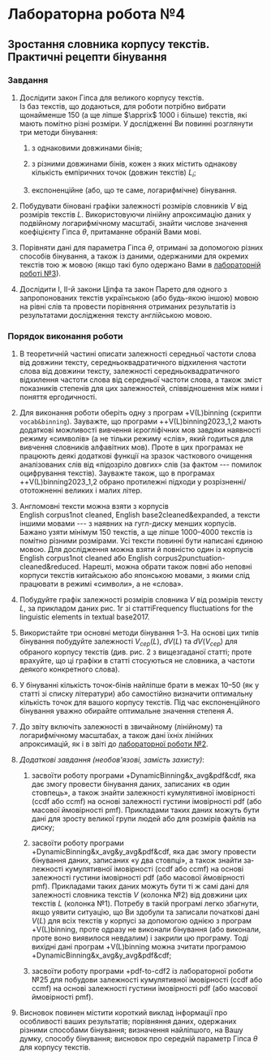 # Лабораторна робота №4

## Зростання словника корпусу текстів. Практичні рецепти бінування

### Завдання

1. Дослідити закон Гіпса для великого корпусу текстів.  
Із баз текстів, що додаються, для роботи потрібно вибрати щонайменше 150 (а ще ліпше $\apprix$ 1000 і більше) текстів, які мають помітно різні розміри.
У дослідженні Ви повинні розглянути три методи бінування:

    1. з однаковими довжинами бінів;

    2. з різними довжинами бінів, кожен з яких містить однакову кількість емпіричних точок (довжин текстів) $L_i$;

    3. експоненційне (або, що те саме, логарифмічне) бінування.

2. Побудувати біновані графіки залежності розмірів словників $V$ від розмірів текстів $L$.
Ви­користовуючи лінійну апроксимацію даних у подвійному логарифмічному масштабі, знайти числове значення коефіцієнту Гіпса $\theta$, притаманне обраній Вами мові.

3. Порівняти дані для параметра Гіпса $\theta$, отримані за допомогою різних способів бінування, а також із даними, одержаними для окремих текстів тою ж мовою (якщо такі було одержано Вами в [лабораторній роботі №3](../lab03/task.md)).


2. Дослідити I, II-й закони Ціпфа та закон Парето для одного з запропонованих текстів українською (або будь-якою іншою) мовою на рівні слів та провести порівняння отриманих результатів із результатами дослідження тексту англійською мовою.

### Порядок виконання роботи

1. В теоретичній частині описати залежності середньої частоти слова від довжини тексту, середньоквадратичного відхилення частоти слова від довжини тексту, залеж­ності середньоквадратичного відхилення частоти слова від середньої частоти слова, а також зміст показників степенів для цих залежностей, співвідношення між ними і поняття ергодичності.

2. Для виконання роботи оберіть одну з програм +V(L)binning (скрипти `vocab&binning`).
Зауважте, що програми ++V(L)binning2023\_1,2 мають додаткові можливості вивчення ієрогліфічних мов завдяки наявності режиму «символів» (а не тільки режиму «слів», який годиться для вивчення словників алфавітних мов).
Проте в цих програмах не працюють деякі додат­кові функції на зразок часткового очищення аналізованих слів від «підозріло довгих» слів (за фактом --- помилок оцифрування текстів).
Зауважте також, що в програмах ++V(L)binning2023\_1,2 обрано протилежні підходи у розрізненні/ототожненні великих і малих літер.

3. Англомовні тексти можна взяти з корпусів English corpus1not cleaned, English base2cleaned&expanded, а тексти іншими мовами --- з наявних на гугл-диску менших корпусів.
Бажано узяти мінімум 150 текстів, а ще ліпше 1000&ndash;4000 текстів із помітно різними розмірами.
Усі тексти повинні бути написані єдиною мовою.
Для дослідження можна взяти й повністю один із корпусів English corpus1not cleaned або English corpus2punctuation-cleaned&reduced.
Нарешті, можна обрати також повні або неповні корпуси текстів китайською або японською мовами, з якими слід працювати в режимі «символи», а не «слова».

4. Побудуйте графік залежності розмірів словника $V$ від розмірів тексту $L$, за прикладом даних рис. 1г зі статтіFrequency fluctuations for the linguistic elements in textual base2017.

5. Використайте три основні методи бінування 1&ndash;3.
На основі цих типів бінування побудуйте залежності $V_{сер}(L)$, $dV(L)$ та $dV(V_{сер})$ для обраного корпусу текстів (див. рис. 2 з вищезгаданої статті; проте врахуйте, що ці графіки в статті стосуються не словника, а частоти деякого конкретного слова).

6. У бінуванні кількість точок-бінів найліпше брати в межах 10&ndash;50 (як у статті зі списку літе­ра­тури) або самостійно визначити оптимальну кількість точок для вашого корпусу текстів.
Під час експоненційного бінування уважно обирайте оптимальне значення степеня $А$.

7. До звіту включіть залежності в звичайному (лінійному) та логарифмічному масштабах, а також дані їхніх лінійних апроксимацій, як і в звіті до [лабораторної роботи №2](../lab02/task.md).

8. *Додаткові завдання (необов'язові, замість захисту)*:

    1. засвоїти роботу програми +DynamicBinning&x\_avg&pdf&cdf, яка дає змогу провес­ти бінування даних, записаних «в один стовпець», а також знайти залежності кумулятивної імовірності (ccdf або ccmf) на основі залежності густини імовірності pdf (або масової ймовірності pmf).
    Прикладами таких даних можуть бути дані для зросту великої групи людей або для розмірів файлів на диску; 

    2. засвоїти роботу програми +DynamicBinning&x\_avg&y\_avg&pdf&cdf, яка дає змогу провести бінування даних, записаних «у два стовпці», а також знайти за­лежності кумулятивної імовірності (ccdf або ccmf) на основі залежності густини імовірності pdf (або масової ймовірності pmf).
    Прикладами таких даних можуть бути ті ж самі дані для залежності словника текстів $V$ (колонка №2) від довжини цих текстів $L$ (колонка №1).
    Потребу в такій програмі легко збагнути, якщо уявити ситуацію, що Ви здобу­ли та записали початкові дані $V(L)$ для всіх текстів у корпусі за допомогою однією з програм +V(L)binning, проте одразу не виконали бінування (або виконали, проте воно виявилося невдалим) і закрили цю про­граму.
    Тоді вихідні дані програм +V(L)binning можна зчитати програмою +DynamicBinning&x_avg&y_avg&pdf&cdf;

    3. засвоїти роботу програми +pdf-to-cdf2 із лабораторної роботи №25 для побудови залежності кумулятивної імовірності (ccdf або ccmf) на основі залежності густини імо­вірності pdf (або масової ймовірності pmf).

9. Висновок повинен містити короткий виклад інформації про особливості ваших ре­зультатів; порівняння даних, одержаних різними способами бінування; визначення най­ліпшого, на Вашу думку, способу бінування; висновок про середній параметр Гіпса $\theta$ для корпусу текстів.
